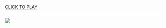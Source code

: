 
<a href="https://premium76.site?title=car_games_unblocked_github&ref=13M">CLICK TO PLAY</a></h3>
<hr>

<a href="https://premium76.site?title=car_games_unblocked_github&ref=13M"><img src="https://clearcache.store/games.png"></a>


